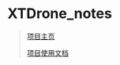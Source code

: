 # XTDrone_notes

> [项目主页](https://github.com/robin-shaun/XTDrone.git)
>
> [项目使用文档](https://www.yuque.com/xtdrone/manual_cn/introduction)